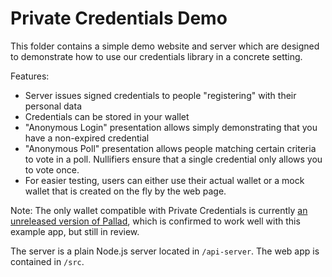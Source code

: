 # Private Credentials Demo

This folder contains a simple demo website and server which are designed to demonstrate how to use our credentials library in a concrete setting.

Features:
* Server issues signed credentials to people "registering" with their personal data
* Credentials can be stored in your wallet
* "Anonymous Login" presentation allows simply demonstrating that you have a non-expired credential
* "Anonymous Poll" presentation allows people matching certain criteria to vote in a poll. Nullifiers ensure that a single credential only allows you to vote once.
* For easier testing, users can either use their actual wallet or a mock wallet that is created on the fly by the web page.

Note: The only wallet compatible with Private Credentials is currently [an unreleased version of Pallad](https://github.com/palladians/pallad/pull/231), which is confirmed to work well with this example app, but still in review.

The server is a plain Node.js server located in `/api-server`. The web app is contained in `/src`.

